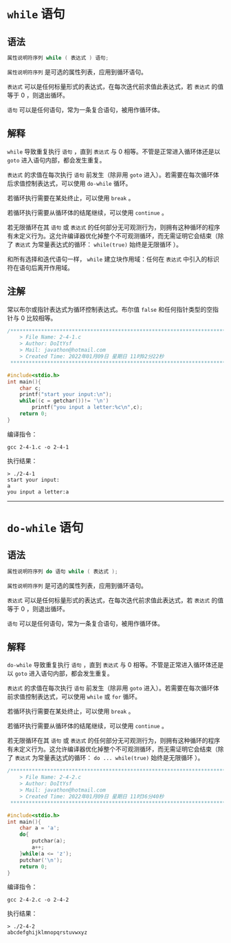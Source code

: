 # **`while` 语句**
## **语法**
```c
属性说明符序列 while ( 表达式 ) 语句;
```
`属性说明符序列` 是可选的属性列表，应用到循环语句。

`表达式` 可以是任何标量形式的表达式，在每次迭代前求值此表达式，若 `表达式` 的值等于 0 ，则退出循环。

`语句` 可以是任何语句，常为一条复合语句，被用作循环体。

## **解释**
`while` 导致重复执行 `语句` ，直到 `表达式` 与 0 相等。不管是正常进入循环体还是以 `goto` 进入语句内部，都会发生重复。

`表达式` 的求值在每次执行 `语句` 前发生（除非用 `goto` 进入）。若需要在每次循环体后求值控制表达式，可以使用 `do-while` 循环。

若循环执行需要在某处终止，可以使用 `break` 。

若循环执行需要从循环体的结尾继续，可以使用 `continue` 。

若无限循环在其 `语句` 或 `表达式` 的任何部分无可观测行为，则拥有这种循环的程序有未定义行为。这允许编译器优化掉整个不可观测循环，而无需证明它会结束（除了 `表达式` 为常量表达式的循环： `while(true)` 始终是无限循环 ）。

和所有选择和迭代语句一样， `while` 建立块作用域：任何在 `表达式` 中引入的标识符在语句后离开作用域。

## **注解**
常以布尔或指针表达式为循环控制表达式。布尔值 `false` 和任何指针类型的空指针与 0 比较相等。

```c
/*************************************************************************
	> File Name: 2-4-1.c
	> Author: DoItYsf
	> Mail: javathon@hotmail.com
	> Created Time: 2022年01月09日 星期日 11时02分22秒
 ************************************************************************/

#include<stdio.h>
int main(){
    char c;
    printf("start your input:\n");
    while((c = getchar())!= '\n')
        printf("you input a letter:%c\n",c);
    return 0;
}
```
编译指令：
```shell
gcc 2-4-1.c -o 2-4-1
```
执行结果：
```shell
> ./2-4-1
start your input:
a
you input a letter:a
```
---
# **`do-while` 语句**
## **语法**
```c
属性说明符序列 do 语句 while ( 表达式 );
```
`属性说明符序列` 是可选的属性列表，应用到循环语句。

`表达式` 可以是任何标量形式的表达式，在每次迭代前求值此表达式，若 `表达式` 的值等于 0 ，则退出循环。

`语句` 可以是任何语句，常为一条复合语句，被用作循环体。

## **解释**
`do-while` 导致重复执行 `语句` ，直到 `表达式` 与 0 相等。不管是正常进入循环体还是以 `goto` 进入语句内部，都会发生重复。

`表达式` 的求值在每次执行 `语句` 前发生（除非用 `goto` 进入）。若需要在每次循环体前求值控制表达式，可以使用 `while` 或 `for` 循环。

若循环执行需要在某处终止，可以使用 `break` 。

若循环执行需要从循环体的结尾继续，可以使用 `continue` 。

若无限循环在其 `语句` 或 `表达式` 的任何部分无可观测行为，则拥有这种循环的程序有未定义行为。这允许编译器优化掉整个不可观测循环，而无需证明它会结束（除了 `表达式` 为常量表达式的循环： `do ... while(true)` 始终是无限循环 ）。
```c
/*************************************************************************
	> File Name: 2-4-2.c
	> Author: DoItYsf
	> Mail: javathon@hotmail.com
	> Created Time: 2022年01月09日 星期日 11时36分40秒
 ************************************************************************/

#include<stdio.h>
int main(){
    char a = 'a';
    do{
        putchar(a);
        a++;
    }while(a <= 'z');
    putchar('\n');
    return 0;
}
```
编译指令：
```shell
gcc 2-4-2.c -o 2-4-2
```
执行结果：
```shell
> ./2-4-2
abcdefghijklmnopqrstuvwxyz
```